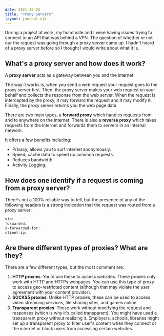 ```yaml
---
date: 2021-12-23
title: "Proxy Servers"
layout: journal.njk
---
```


During a project at work, my teammate and I were having issues trying to connect to an API that was behind a VPN. The question of whether or not our the request was going through a proxy server came up. I hadn't heard of a proxy server before so I thought I would write about what it is.

## What's a proxy server and how does it work?

A **proxy server** acts as a gateway between you and the internet.

The way it works is, when you send a web request your request goes to the proxy server first. Then, the proxy server makes your web request on your behalf and collects the response from the web server. When the request is intercepted by the proxy, it may forward the request and it may modify it. Finally, the proxy server returns you the web page data.

There are two main types, a **forward proxy** which handles requests from and to anywhere on the internet. There is also a **reverse proxy** which takes requests from the Internet and forwards them to servers in an internal network.

It offers a few benefits including:

- Privacy, allows you to surf internet anonymously.
- Speed, cache data to speed up common requests.
- Reduces bandwidth.
- Activity Logging.

## How does one identify if a request is coming from a proxy server?

There's not a 100% reliable way to tell, but the presence of any of the following headers is a strong indication that the request was routed from a proxy server:

```bash
via:
forwarded:
x-forwarded-for:
client-ip:
```

## Are there different types of proxies? What are they?

There are a few different types, but the most comment are:

1. **HTTP proxies**: You'd use these to access websites. These proxies only work with HTTP and HTTPs webpages. You can use this type of proxy to access geo-restricted content (although that may violate the user agreement with your content provider).
2. **SOCKS5 proxies**: Unlike HTTP proxies, these can be used to access video streaming services, file sharing sites, and games online.
3. **Transparent proxies**: These work without modifying the request and responses (which is why it's called transparent). You might have used a transparent proxy without realizing it. Employers, schools, libraries might set up a transparent proxy to filter user's content when they connect ot the internet or block users from accessing certain websites.
